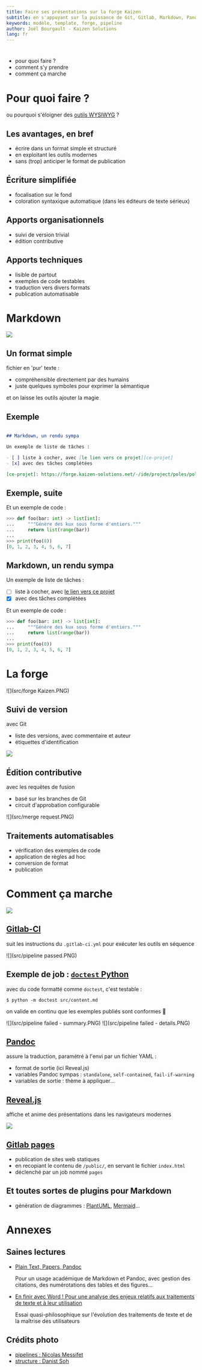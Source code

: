 ```yaml
---
title: Faire ses présentations sur la forge Kaizen
subtitle: en s'appuyant sur la puissance de Git, Gitlab, Markdown, Pandoc et Reveal.js
keywords: modèle, template, forge, pipeline
author: Joël Bourgault - Kaizen Solutions
lang: fr
---
```


#

- pour quoi faire ?
- comment s'y prendre
- comment ça marche

# Pour quoi faire ?

ou pourquoi s'éloigner des [outils WYSIWYG][wysiwyg] ?

[wysiwyg]: https://fr.wikipedia.org/wiki/What_you_see_is_what_you_get

## Les avantages, en bref

- écrire dans un format simple et structuré
- en exploitant les outils modernes
- sans (trop) anticiper le format de publication

## Écriture simplifiée

- focalisation sur le fond
- coloration syntaxique automatique (dans les éditeurs de texte sérieux)

## Apports organisationnels

- suivi de version trivial
- édition contributive

## Apports techniques

- lisible de partout
- exemples de code testables
- traduction vers divers formats
- publication automatisable


# Markdown

![](src/structure.jpg)

## Un format simple

fichier en 'pur' texte :

- compréhensible directement par des humains
- juste quelques symboles pour exprimer la sémantique

et on laisse les outils ajouter la magie


## Exemple

```markdown

## Markdown, un rendu sympa

Un exemple de liste de tâches :

- [ ] liste à cocher, avec [le lien vers ce projet][ce-projet]
- [x] avec des tâches complétées

[ce-projet]: https://forge.kaizen-solutions.net/-/ide/project/poles/pole-synergie/pr-sentations/presentations-sur-la-forge-kaizen/tree/1-creer-bases-de-la-presentation/
```

## Exemple, suite

Et un exemple de code :

```python
>>> def foo(bar: int) -> list[int]:
...     """Génère des kux sous forme d'entiers."""
...     return list(range(bar))
...
>>> print(foo(8))
[0, 1, 2, 3, 4, 5, 6, 7]

```

## Markdown, un rendu sympa

Un exemple de liste de tâches :

- [ ] liste à cocher, avec [le lien vers ce projet][ce-projet]
- [x] avec des tâches complétées

[ce-projet]: https://forge.kaizen-solutions.net/-/ide/project/poles/pole-synergie/pr-sentations/presentations-sur-la-forge-kaizen/tree/1-creer-bases-de-la-presentation/

Et un exemple de code :

```python
>>> def foo(bar: int) -> list[int]:
...     """Génère des kux sous forme d'entiers."""
...     return list(range(bar))
...
>>> print(foo(8))
[0, 1, 2, 3, 4, 5, 6, 7]

```

# La forge

![](src/forge Kaizen.PNG)

## Suivi de version

avec Git

- liste des versions, avec commentaire et auteur
- étiquettes d'identification

![](src/commits.PNG)

## Édition contributive

avec les requêtes de fusion

- basé sur les branches de Git
- circuit d'approbation configurable

![](src/merge request.PNG)

## Traitements automatisables

- vérification des exemples de code
- application de règles ad hoc
- conversion de format
- publication


# Comment ça marche

![](src/pipeline.jpg)

## [Gitlab-CI](https://docs.gitlab.com/ee/ci/)

suit les instructions du `.gitlab-ci.yml` pour exécuter les outils en séquence

![](src/pipeline passed.PNG)

## Exemple de job : [`doctest` Python](https://docs.python.org/3/library/doctest.html)

avec du code formatté comme `doctest`, c'est testable :

```
$ python -m doctest src/content.md
```

on valide en continu que les exemples publiés sont conformes 🤩

![](src/pipeline failed - summary.PNG)
![](src/pipeline failed - details.PNG)

## [Pandoc](https://pandoc.org)

assure la traduction, paramétré à l'envi par un fichier YAML :

- format de sortie (ici Reveal.js)
- variables Pandoc sympas : `standalone`, `self-contained`, `fail-if-warning`
- variables de sortie : thème à appliquer...

## [Reveal.js](https://reveal.js)

affiche et anime des présentations dans les navigateurs modernes

![](src/Reveal.js.PNG)

## [Gitlab pages](https://docs.gitlab.com/ee/user/project/pages/)

- publication de sites web statiques
- en recopiant le contenu de `/public/`, en servant le fichier `index.html`
- déclenché par un job nommé `pages`

## Et toutes sortes de plugins pour Markdown

- génération de diagrammes : [PlantUML](https://plantuml.com/fr/), [Mermaid](https://mermaid-js.github.io/mermaid/#/)...


# Annexes

## Saines lectures

- [Plain Text, Papers, Pandoc](https://kieranhealy.org/blog/archives/2014/01/23/plain-text/)

  Pour un usage académique de Markdown et Pandoc, avec gestion des citations,
  des numérotations des tables et des figures...

- [En finir avec Word ! Pour une analyse des enjeux relatifs aux traitements de texte et à leur utilisation](https://eriac.hypotheses.org/80)

  Essai quasi-philosophique sur l'évolution des traitements de texte et de la maîtrise des utilisateurs

## Crédits photo

- [pipelines : Nicolas Messifet](https://unsplash.com/photos/rsjhvlghOLw)
- [structure : Danist Soh](https://unsplash.com/photos/2vhSS6ksgD0)
